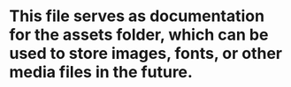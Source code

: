 # This file serves as documentation for the assets folder, which can be used to store images, fonts, or other media files in the future.